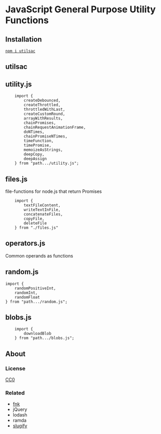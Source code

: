 # JavaScript General Purpose Utility Functions

## Installation

[`npm i utilsac`](https://www.npmjs.com/package/utilsac)

## utilsac


## utility.js

```
    import {
        createDebounced,
        createThrottled,
		throttledWithLast,
        createCustomRound,
        arrayWithResults,
        chainPromises,
        chainRequestAnimationFrame,
        doNTimes,
        chainPromiseNTimes,
        timeFunction,
        timePromise,
        memoizeAsStrings,
        deepCopy,
        deepAssign
    } from "path.../utility.js";
```


## files.js

file-functions for node.js that return Promises


```
    import {
        textFileContent,
        writeTextInFile,
        concatenateFiles,
        copyFile,
        deleteFile
    } from "./files.js"
```


## operators.js

Common operands as functions



## random.js

```
import {
    randomPositiveInt,
    randomInt,
    randomFloat
} from "path.../random.js";
```

## blobs.js

```
    import {
        downloadBlob
    } from "path.../blobs.js";
```

## About

### License

[CC0](./license.txt)

### Related

 * [fnk](https://github.com/seanohue/fnk)
 * jQuery
 * lodash
 * ramda
 * [slugify](https://github.com/sindresorhus/slugify)
